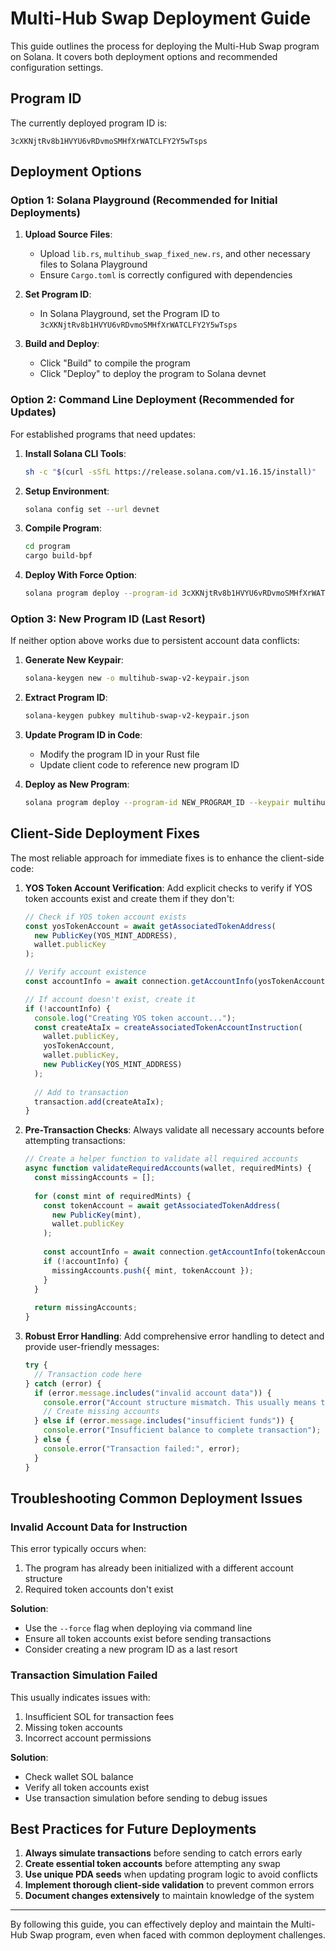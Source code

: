 # Multi-Hub Swap Deployment Guide

This guide outlines the process for deploying the Multi-Hub Swap program on Solana. It covers both deployment options and recommended configuration settings.

## Program ID

The currently deployed program ID is:
```
3cXKNjtRv8b1HVYU6vRDvmoSMHfXrWATCLFY2Y5wTsps
```

## Deployment Options

### Option 1: Solana Playground (Recommended for Initial Deployments)

1. **Upload Source Files**:
   - Upload `lib.rs`, `multihub_swap_fixed_new.rs`, and other necessary files to Solana Playground
   - Ensure `Cargo.toml` is correctly configured with dependencies

2. **Set Program ID**:
   - In Solana Playground, set the Program ID to `3cXKNjtRv8b1HVYU6vRDvmoSMHfXrWATCLFY2Y5wTsps`

3. **Build and Deploy**:
   - Click "Build" to compile the program
   - Click "Deploy" to deploy the program to Solana devnet

### Option 2: Command Line Deployment (Recommended for Updates)

For established programs that need updates:

1. **Install Solana CLI Tools**:
   ```bash
   sh -c "$(curl -sSfL https://release.solana.com/v1.16.15/install)"
   ```

2. **Setup Environment**:
   ```bash
   solana config set --url devnet
   ```

3. **Compile Program**:
   ```bash
   cd program
   cargo build-bpf
   ```

4. **Deploy With Force Option**:
   ```bash
   solana program deploy --program-id 3cXKNjtRv8b1HVYU6vRDvmoSMHfXrWATCLFY2Y5wTsps --keypair path/to/multihub-keypair.json target/deploy/multihub_swap.so --force
   ```

### Option 3: New Program ID (Last Resort)

If neither option above works due to persistent account data conflicts:

1. **Generate New Keypair**:
   ```bash
   solana-keygen new -o multihub-swap-v2-keypair.json
   ```

2. **Extract Program ID**:
   ```bash
   solana-keygen pubkey multihub-swap-v2-keypair.json
   ```

3. **Update Program ID in Code**:
   - Modify the program ID in your Rust file
   - Update client code to reference new program ID

4. **Deploy as New Program**:
   ```bash
   solana program deploy --program-id NEW_PROGRAM_ID --keypair multihub-swap-v2-keypair.json target/deploy/multihub_swap.so
   ```

## Client-Side Deployment Fixes

The most reliable approach for immediate fixes is to enhance the client-side code:

1. **YOS Token Account Verification**:
   Add explicit checks to verify if YOS token accounts exist and create them if they don't:

   ```typescript
   // Check if YOS token account exists
   const yosTokenAccount = await getAssociatedTokenAddress(
     new PublicKey(YOS_MINT_ADDRESS),
     wallet.publicKey
   );
   
   // Verify account existence
   const accountInfo = await connection.getAccountInfo(yosTokenAccount);
   
   // If account doesn't exist, create it
   if (!accountInfo) {
     console.log("Creating YOS token account...");
     const createAtaIx = createAssociatedTokenAccountInstruction(
       wallet.publicKey,
       yosTokenAccount,
       wallet.publicKey,
       new PublicKey(YOS_MINT_ADDRESS)
     );
     
     // Add to transaction
     transaction.add(createAtaIx);
   }
   ```

2. **Pre-Transaction Checks**:
   Always validate all necessary accounts before attempting transactions:

   ```typescript
   // Create a helper function to validate all required accounts
   async function validateRequiredAccounts(wallet, requiredMints) {
     const missingAccounts = [];
     
     for (const mint of requiredMints) {
       const tokenAccount = await getAssociatedTokenAddress(
         new PublicKey(mint),
         wallet.publicKey
       );
       
       const accountInfo = await connection.getAccountInfo(tokenAccount);
       if (!accountInfo) {
         missingAccounts.push({ mint, tokenAccount });
       }
     }
     
     return missingAccounts;
   }
   ```

3. **Robust Error Handling**:
   Add comprehensive error handling to detect and provide user-friendly messages:

   ```typescript
   try {
     // Transaction code here
   } catch (error) {
     if (error.message.includes("invalid account data")) {
       console.error("Account structure mismatch. This usually means the token accounts aren't properly set up.");
       // Create missing accounts
     } else if (error.message.includes("insufficient funds")) {
       console.error("Insufficient balance to complete transaction");
     } else {
       console.error("Transaction failed:", error);
     }
   }
   ```

## Troubleshooting Common Deployment Issues

### Invalid Account Data for Instruction

This error typically occurs when:
1. The program has already been initialized with a different account structure
2. Required token accounts don't exist

**Solution**:
- Use the `--force` flag when deploying via command line
- Ensure all token accounts exist before sending transactions
- Consider creating a new program ID as a last resort

### Transaction Simulation Failed

This usually indicates issues with:
1. Insufficient SOL for transaction fees
2. Missing token accounts
3. Incorrect account permissions

**Solution**:
- Check wallet SOL balance
- Verify all token accounts exist
- Use transaction simulation before sending to debug issues

## Best Practices for Future Deployments

1. **Always simulate transactions** before sending to catch errors early
2. **Create essential token accounts** before attempting any swap
3. **Use unique PDA seeds** when updating program logic to avoid conflicts
4. **Implement thorough client-side validation** to prevent common errors
5. **Document changes extensively** to maintain knowledge of the system

---

By following this guide, you can effectively deploy and maintain the Multi-Hub Swap program, even when faced with common deployment challenges.